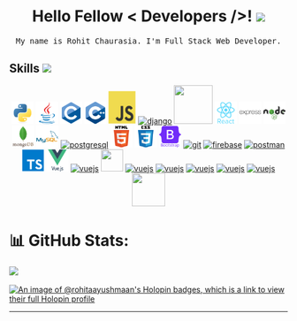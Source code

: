 <h1 align="center"> Hello Fellow < Developers />! <img src = "https://raw.githubusercontent.com/MartinHeinz/MartinHeinz/master/wave.gif" width = 30px> </h1>
<p align="center">
  <samp>
    My name is Rohit Chaurasia. I'm Full Stack Web Developer.
  </samp>
</p>
  <h3 align="center"></h3>

  
<h2> Skills <img src = "https://media2.giphy.com/media/QssGEmpkyEOhBCb7e1/giphy.gif?cid=ecf05e47a0n3gi1bfqntqmob8g9aid1oyj2wr3ds3mg700bl&rid=giphy.gif" width = 32px> </h2>
<p align="center">
  <a href="https://www.python.org" target="_blank" rel="noreferrer"><img src="https://raw.githubusercontent.com/devicons/devicon/master/icons/python/python-original.svg" alt="python" width="40" height="40"/></a>
  <a href="https://www.java.com" target="_blank" rel="noreferrer"><img src="https://raw.githubusercontent.com/devicons/devicon/master/icons/java/java-original.svg" alt="java" width="40" height="40"/></a>
   <a href="https://www.cprogramming.com/" target="_blank" rel="noreferrer"> <img src="https://raw.githubusercontent.com/devicons/devicon/master/icons/c/c-original.svg" alt="c" width="40" height="40"/></a>
  <a href="https://www.w3schools.com/cpp/" target="_blank" rel="noreferrer"> <img src="https://raw.githubusercontent.com/devicons/devicon/master/icons/cplusplus/cplusplus-original.svg" alt="cplusplus" width="40" height="40"/></a> 
  <a href="https://developer.mozilla.org/en-US/docs/Web/JavaScript" target="_blank" rel="noreferrer"> <img src="https://raw.githubusercontent.com/devicons/devicon/master/icons/javascript/javascript-original.svg" alt="javascript" width="50px" height="60px"/></a>
  <a href="https://www.djangoproject.com/" target="_blank" rel="noreferrer"> <img src="https://icongr.am/devicon/django-original.svg?size=68&color=currentColor" alt="django"/></a>
  <a href="https://vuejs.org/" target="_blank" rel="noreferrer"> <img src="https://cdn.jsdelivr.net/gh/devicons/devicon/icons/fastapi/fastapi-original-wordmark.svg" width="70" height="70" /></a>
  <a href="https://reactjs.org/" target="_blank" rel="noreferrer"> <img src="https://raw.githubusercontent.com/devicons/devicon/master/icons/react/react-original-wordmark.svg" alt="react" width="40" height="40"/></a>
  <a href="https://expressjs.com" target="_blank" rel="noreferrer"> <img src="https://raw.githubusercontent.com/devicons/devicon/master/icons/express/express-original-wordmark.svg" alt="express" width="40" height="40"/></a>
  <a href="https://nodejs.org" target="_blank" rel="noreferrer"> <img src="https://raw.githubusercontent.com/devicons/devicon/master/icons/nodejs/nodejs-original-wordmark.svg" alt="nodejs" width="40" height="40"/></a>
  <a href="https://www.mongodb.com/" target="_blank" rel="noreferrer"> <img src="https://raw.githubusercontent.com/devicons/devicon/master/icons/mongodb/mongodb-original-wordmark.svg" alt="mongodb" width="40" height="40"/></a>
  <a href="https://www.mysql.com/" target="_blank" rel="noreferrer"> <img src="https://raw.githubusercontent.com/devicons/devicon/master/icons/mysql/mysql-original-wordmark.svg" alt="mysql" width="40" height="40"/></a>
  <a href="https://www.postgresql.org" target="_blank" rel="noreferrer"> <img src="https://cdn.jsdelivr.net/gh/devicons/devicon/icons/postgresql/postgresql-plain-wordmark.svg" alt="postgresql" width="40" height="40"/></a>
  <a href="https://www.w3.org/html/" target="_blank" rel="noreferrer"> <img src="https://raw.githubusercontent.com/devicons/devicon/master/icons/html5/html5-original-wordmark.svg" alt="html5" width="40" height="40"/></a>
  <a href="https://www.w3schools.com/css/" target="_blank" rel="noreferrer"> <img src="https://raw.githubusercontent.com/devicons/devicon/master/icons/css3/css3-original-wordmark.svg" alt="css3" width="40" height="40"/></a> 
  <a href="https://getbootstrap.com" target="_blank" rel="noreferrer"> <img src="https://raw.githubusercontent.com/devicons/devicon/master/icons/bootstrap/bootstrap-plain-wordmark.svg" alt="bootstrap" width="40" height="40"/></a>
  <a href="https://git-scm.com/" target="_blank" rel="noreferrer"> <img src="https://www.vectorlogo.zone/logos/git-scm/git-scm-icon.svg" alt="git" width="40" height="40"/></a>
  <a href="https://firebase.google.com/" target="_blank" rel="noreferrer"> <img src="https://www.vectorlogo.zone/logos/firebase/firebase-icon.svg" alt="firebase" width="40" height="40"/></a> 
  <a href="https://postman.com" target="_blank" rel="noreferrer"> <img src="https://www.vectorlogo.zone/logos/getpostman/getpostman-icon.svg" alt="postman" width="40" height="40"/></a>
  <a href="https://www.typescriptlang.org/" target="_blank" rel="noreferrer"> <img src="https://raw.githubusercontent.com/devicons/devicon/master/icons/typescript/typescript-original.svg" alt="typescript" width="40" height="40"/></a>
  <a href="https://vuejs.org/" target="_blank" rel="noreferrer"> <img src="https://raw.githubusercontent.com/devicons/devicon/master/icons/vuejs/vuejs-original-wordmark.svg" alt="vuejs" width="40" height="40"/></a>
<a href="https://vuejs.org/" target="_blank" rel="noreferrer"> <img src="https://cdn.jsdelivr.net/gh/devicons/devicon/icons/linux/linux-original.svg" alt="vuejs" width="40" height="40" /></a>
<a href="https://vuejs.org/" target="_blank" rel="noreferrer"> <img src="https://cdn.jsdelivr.net/gh/devicons/devicon/icons/ubuntu/ubuntu-plain.svg" width="40" height="40" /></a>
<a href="https://vuejs.org/" target="_blank" rel="noreferrer"> <img src="https://cdn.jsdelivr.net/gh/devicons/devicon/icons/amazonwebservices/amazonwebservices-plain-wordmark.svg" alt="vuejs" width="50" height="50" /></a>
<a href="https://vuejs.org/" target="_blank" rel="noreferrer"> <img src="https://cdn.jsdelivr.net/gh/devicons/devicon/icons/tensorflow/tensorflow-original.svg" alt="vuejs" width="40" height="40" /></a>
<a href="https://vuejs.org/" target="_blank" rel="noreferrer"> <img src="https://cdn.jsdelivr.net/gh/devicons/devicon/icons/docker/docker-original-wordmark.svg" alt="vuejs" width="50" height="50" /></a>
<a href="https://vuejs.org/" target="_blank" rel="noreferrer"> <img src="https://cdn.jsdelivr.net/gh/devicons/devicon/icons/gitlab/gitlab-original.svg" alt="vuejs" width="40" height="40" /></a>
  <a href="https://vuejs.org/" target="_blank" rel="noreferrer"> <img src="https://cdn.jsdelivr.net/gh/devicons/devicon/icons/jupyter/jupyter-original-wordmark.svg" alt="vuejs" width="40" height="40" /></a>
<a href="https://vuejs.org/" target="_blank" rel="noreferrer"> <img src="https://cdn.jsdelivr.net/gh/devicons/devicon/icons/raspberrypi/raspberrypi-original.svg" width="60" height="60" /></a>










</p> 




# 📊 GitHub Stats:


![](https://github-readme-stats.vercel.app/api/top-langs/?username=RohitAayushmaan&theme=tokyonight&hide_border=false&include_all_commits=false&count_private=false&layout=compact)



[![An image of @rohitaayushmaan's Holopin badges, which is a link to view their full Holopin profile](https://holopin.me/rohitaayushmaan)](https://holopin.io/@rohitaayushmaan)

---
